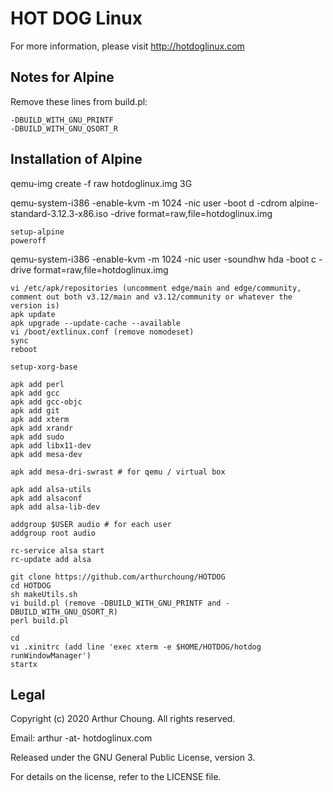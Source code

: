 # HOT DOG Linux

For more information, please visit http://hotdoglinux.com



## Notes for Alpine

Remove these lines from build.pl:

```
-DBUILD_WITH_GNU_PRINTF
-DBUILD_WITH_GNU_QSORT_R
```

## Installation of Alpine

qemu-img create -f raw hotdoglinux.img 3G

qemu-system-i386 -enable-kvm -m 1024 -nic user -boot d -cdrom alpine-standard-3.12.3-x86.iso -drive format=raw,file=hotdoglinux.img

```
setup-alpine
poweroff
```

qemu-system-i386 -enable-kvm -m 1024 -nic user -soundhw hda -boot c -drive format=raw,file=hotdoglinux.img

```
vi /etc/apk/repositories (uncomment edge/main and edge/community, comment out both v3.12/main and v3.12/community or whatever the version is)
apk update
apk upgrade --update-cache --available
vi /boot/extlinux.conf (remove nomodeset)
sync
reboot
```

```
setup-xorg-base

apk add perl
apk add gcc
apk add gcc-objc
apk add git
apk add xterm
apk add xrandr
apk add sudo
apk add libx11-dev
apk add mesa-dev

apk add mesa-dri-swrast # for qemu / virtual box

apk add alsa-utils
apk add alsaconf
apk add alsa-lib-dev

addgroup $USER audio # for each user
addgroup root audio

rc-service alsa start
rc-update add alsa

git clone https://github.com/arthurchoung/HOTDOG
cd HOTDOG
sh makeUtils.sh
vi build.pl (remove -DBUILD_WITH_GNU_PRINTF and -DBUILD_WITH_GNU_QSORT_R)
perl build.pl

cd
vi .xinitrc (add line 'exec xterm -e $HOME/HOTDOG/hotdog runWindowManager')
startx
```


## Legal

Copyright (c) 2020 Arthur Choung. All rights reserved.

Email: arthur -at- hotdoglinux.com

Released under the GNU General Public License, version 3.

For details on the license, refer to the LICENSE file.


